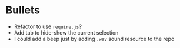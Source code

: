 # Bullets

- Refactor to use `require.js`?
- Add tab to hide-show the current selection
- I could add a beep just by adding `.wav` sound resource to the repo
